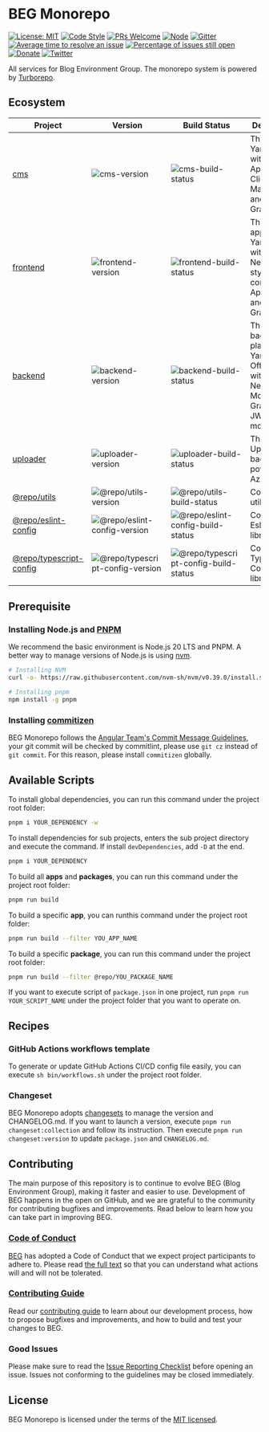 # BEG Monorepo

[![License: MIT](https://img.shields.io/badge/License-MIT-green.svg)](https://opensource.org/licenses/MIT)
[![Code Style](https://img.shields.io/badge/code%20style-prettier-green)](https://prettier.io/)
[![PRs Welcome](https://img.shields.io/badge/PRs-welcome-green.svg)](https://github.com/Yancey-Blog/beg-monorepo/pulls)
[![Node](https://img.shields.io/badge/node-%3E%3D16.18.0-orange.svg)](https://nodejs.org/en/)
[![Gitter](https://badges.gitter.im/yancey-official/community.svg)](https://gitter.im/yancey-official/community?utm_source=badge&utm_medium=badge&utm_campaign=pr-badge)
[![Average time to resolve an issue](https://isitmaintained.com/badge/resolution/Yancey-Blog/beg-monorepo.svg)](https://isitmaintained.com/project/Yancey-Blog/beg-monorepo)
[![Percentage of issues still open](https://isitmaintained.com/badge/open/Yancey-Blog/beg-monorepo.svg)](https://isitmaintained.com/project/Yancey-Blog/beg-monorepo)
[![Donate](https://img.shields.io/badge/Donate-PayPal-ff3f59.svg)](https://www.paypal.me/yanceyleo)
[![Twitter](https://img.shields.io/twitter/follow/YanceyOfficial.svg?style=social&label=Follow)](https://twitter.com/YanceyOfficial)

All services for Blog Environment Group. The monorepo system is powered by [Turborepo](https://turbo.build/repo/docs).

## Ecosystem

| Project                   | Version                            | Build Status                            | Description                                                                                         |
| ------------------------- | ---------------------------------- | --------------------------------------- | --------------------------------------------------------------------------------------------------- |
| [cms]                     | ![cms-version]                     | ![cms-build-status]                     | The CMS for Yancey blog with React, Apollo Client, Material-UI and GraphQL.                         |
| [frontend]                | ![frontend-version]                | ![frontend-build-status]                | The website app for Yancey blog with React, Next.js, styled-components, Apollo Client and GraphQL.  |
| [backend]                 | ![backend-version]                 | ![backend-build-status]                 | The backend platform for Yancey Official Blog with Node.js, NestJS, MongoDB, GraphQL, JWT and more. |
| [uploader]                | ![uploader-version]                | ![uploader-build-status]                | The Uploader backend powered by Azure Blob.                                                         |
| [@repo/utils]             | ![@repo/utils-version]             | ![@repo/utils-build-status]             | Common utils library.                                                                               |
| [@repo/eslint-config]     | ![@repo/eslint-config-version]     | ![@repo/eslint-config-build-status]     | Common Eslint Config library.                                                                       |
| [@repo/typescript-config] | ![@repo/typescript-config-version] | ![@repo/typescript-config-build-status] | Common TypeScript Config library.                                                                   |

[cms]: ./apps/cms
[frontend]: ./apps/frontend
[backend]: ./apps/backend
[uploader]: ./apps/uploader
[@repo/utils]: ./packages/utils
[@repo/eslint-config]: ./packages/eslint-config
[@repo/typescript-config]: ./packages/typescript-config
[cms-version]: https://img.shields.io/badge/Version-v6.0.0-brightgreen
[frontend-version]: https://img.shields.io/badge/Version-v4.35.0-brightgreen
[backend-version]: https://img.shields.io/badge/Version-v2.5.1-brightgreen
[uploader-version]: https://img.shields.io/badge/Version-v1.4.0-brightgreen
[@repo/utils-version]: https://img.shields.io/badge/Version-v1.2.3-brightgreen
[@repo/eslint-config-version]: https://img.shields.io/badge/Version-v1.0.0-brightgreen
[@repo/typescript-config-version]: https://img.shields.io/badge/Version-v1.0.0-brightgreen
[cms-build-status]: https://github.com/Yancey-Blog/beg-monorepo/actions/workflows/github-actions-cms.yml/badge.svg
[frontend-build-status]: https://github.com/Yancey-Blog/beg-monorepo/actions/workflows/github-actions-frontend.yml/badge.svg
[backend-build-status]: https://github.com/Yancey-Blog/beg-monorepo/actions/workflows/github-actions-backend.yml/badge.svg
[uploader-build-status]: https://github.com/Yancey-Blog/beg-monorepo/actions/workflows/github-actions-uploader.yml/badge.svg
[@repo/utils-build-status]: https://github.com/Yancey-Blog/beg-monorepo/actions/workflows/github-actions-@repo-utils.yml/badge.svg
[@repo/eslint-config-build-status]: https://github.com/Yancey-Blog/beg-monorepo/actions/workflows/github-actions-@repo-eslint-config.yml/badge.svg
[@repo/typescript-config-build-status]: https://github.com/Yancey-Blog/beg-monorepo/actions/workflows/github-actions-@repo-typescript-config.yml/badge.svg

## Prerequisite

### Installing Node.js and [PNPM](https://pnpm.io)

We recommend the basic environment is Node.js 20 LTS and PNPM. A better way to manage versions of Node.js is using [nvm](https://github.com/nvm-sh/nvm).

```bash
# Installing NVM
curl -o- https://raw.githubusercontent.com/nvm-sh/nvm/v0.39.0/install.sh | bash

# Installing pnpm
npm install -g pnpm
```

### Installing [commitizen](https://github.com/commitizen/cz-cli)

BEG Monorepo follows the [Angular Team's Commit Message Guidelines](https://github.com/angular/angular/blob/master/CONTRIBUTING.md#commit), your git commit will be checked by commitlint, please use `git cz` instead of `git commit`. For this reason, please install `commitizen` globally.

## Available Scripts

To install global dependencies, you can run this command under the project root folder:

```bash
pnpm i YOUR_DEPENDENCY -w
```

To install dependencies for sub projects, enters the sub project directory and execute the command. If install `devDependencies`, add `-D` at the end.

```bash
pnpm i YOUR_DEPENDENCY
```

To build all **apps** and **packages**, you can run this command under the project root folder:

```bash
pnpm run build
```

To build a specific **app**, you can runthis command under the project root folder:

```bash
pnpm run build --filter YOU_APP_NAME
```

To build a specific **package**, you can run this command under the project root folder:

```bash
pnpm run build --filter @repo/YOU_PACKAGE_NAME
```

If you want to execute script of `package.json` in one project, run `pnpm run YOUR_SCRIPT_NAME` under the project folder that you want to operate on.

## Recipes

### GitHub Actions workflows template

To generate or update GitHub Actions CI/CD config file easily, you can execute `sh bin/workflows.sh` under the project root folder.

### Changeset

BEG Monorepo adopts [changesets](https://github.com/changesets/changesets) to manage the version and CHANGELOG.md. If you want to launch a version, execute `pnpm run changeset:collection` and follow its instruction. Then execute `pnpm run changeset:version` to update `package.json` and `CHANGELOG.md`.

## Contributing

The main purpose of this repository is to continue to evolve BEG (Blog Environment Group), making it faster and easier to use. Development of BEG happens in the open on GitHub, and we are grateful to the community for contributing bugfixes and improvements. Read below to learn how you can take part in improving BEG.

### [Code of Conduct](./CODE_OF_CONDUCT.md)

[BEG](https://github.com/Yancey-Blog) has adopted a Code of Conduct that we expect project participants to adhere to. Please read [the full text](./CODE_OF_CONDUCT.md) so that you can understand what actions will and will not be tolerated.

### [Contributing Guide](./CONTRIBUTING.md)

Read our [contributing guide](./CONTRIBUTING.md) to learn about our development process, how to propose bugfixes and improvements, and how to build and test your changes to BEG.

### Good Issues

Please make sure to read the [Issue Reporting Checklist](./.github/ISSUE_TEMPLATE/bug_report.md) before opening an issue. Issues not conforming to the guidelines may be closed immediately.

## License

BEG Monorepo is licensed under the terms of the [MIT licensed](https://opensource.org/licenses/MIT).
